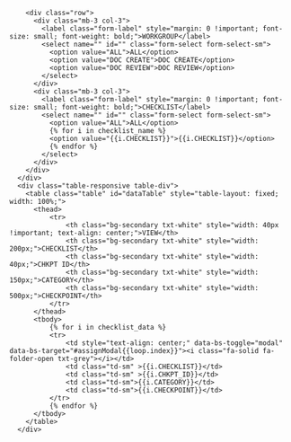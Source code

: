         <div class="row">
          <div class="mb-3 col-3">
            <label class="form-label" style="margin: 0 !important; font-size: small; font-weight: bold;">WORKGROUP</label>
            <select name="" id="" class="form-select form-select-sm">
              <option value="ALL">ALL</option>           
              <option value="DOC CREATE">DOC CREATE</option>           
              <option value="DOC REVIEW">DOC REVIEW</option>                        
            </select>
          </div>
          <div class="mb-3 col-3">
            <label class="form-label" style="margin: 0 !important; font-size: small; font-weight: bold;">CHECKLIST</label>            
            <select name="" id="" class="form-select form-select-sm">
              <option value="ALL">ALL</option>           
              {% for i in checklist_name %}
              <option value="{{i.CHECKLIST}}">{{i.CHECKLIST}}</option>           
              {% endfor %}
            </select>
          </div>
        </div>         
      </div>    
      <div class="table-responsive table-div">
        <table class="table" id="dataTable" style="table-layout: fixed; width: 100%;">
          <thead>
              <tr>
                  <th class="bg-secondary txt-white" style="width: 40px !important; text-align: center;">VIEW</th>
                  <th class="bg-secondary txt-white" style="width: 200px;">CHECKLIST</th>
                  <th class="bg-secondary txt-white" style="width: 40px;">CHKPT ID</th>                  
                  <th class="bg-secondary txt-white" style="width: 150px;">CATEGORY</th>
                  <th class="bg-secondary txt-white" style="width: 500px;">CHECKPOINT</th>                  
              </tr>
          </thead>
          <tbody>
              {% for i in checklist_data %}
              <tr>
                  <td style="text-align: center;" data-bs-toggle="modal" data-bs-target="#assignModal{{loop.index}}"><i class="fa-solid fa-folder-open txt-grey"></i></td>
                  <td class="td-sm" >{{i.CHECKLIST}}</td>
                  <td class="td-sm" >{{i.CHKPT_ID}}</td>                  
                  <td class="td-sm">{{i.CATEGORY}}</td>
                  <td class="td-sm">{{i.CHECKPOINT}}</td>                  
              </tr>
              {% endfor %}
          </tbody>
        </table>
      </div>
